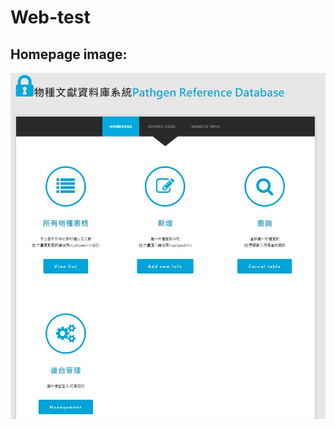 # Web-test

## Homepage image:
![image](https://github.com/HuangDeneil/Wed-test/blob/master/images/HOMNE.JPG?raw=true)













